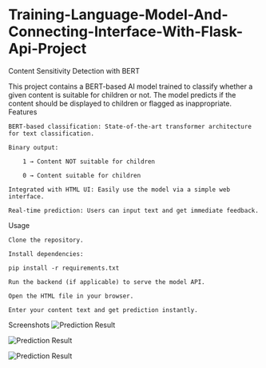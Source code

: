 # Training-Language-Model-And-Connecting-Interface-With-Flask-Api-Project
Content Sensitivity Detection with BERT

This project contains a BERT-based AI model trained to classify whether a given content is suitable for children or not.
The model predicts if the content should be displayed to children or flagged as inappropriate.
Features

    BERT-based classification: State-of-the-art transformer architecture for text classification.

    Binary output:

        1 → Content NOT suitable for children

        0 → Content suitable for children

    Integrated with HTML UI: Easily use the model via a simple web interface.

    Real-time prediction: Users can input text and get immediate feedback.



Usage

    Clone the repository.

    Install dependencies:

    pip install -r requirements.txt

    Run the backend (if applicable) to serve the model API.

    Open the HTML file in your browser.

    Enter your content text and get prediction instantly.

Screenshots
![Prediction Result](../Training-Language-Model--With-Bert-Algorithm-And-Connecting-interface-With-Flask-Api-Project/1.png)

![Prediction Result](../Training-Language-Model--With-Bert-Algorithm-And-Connecting-interface-With-Flask-Api-Project/1.png)

![Prediction Result](../Training-Language-Model--With-Bert-Algorithm-And-Connecting-interface-With-Flask-Api-Project/1.png)


